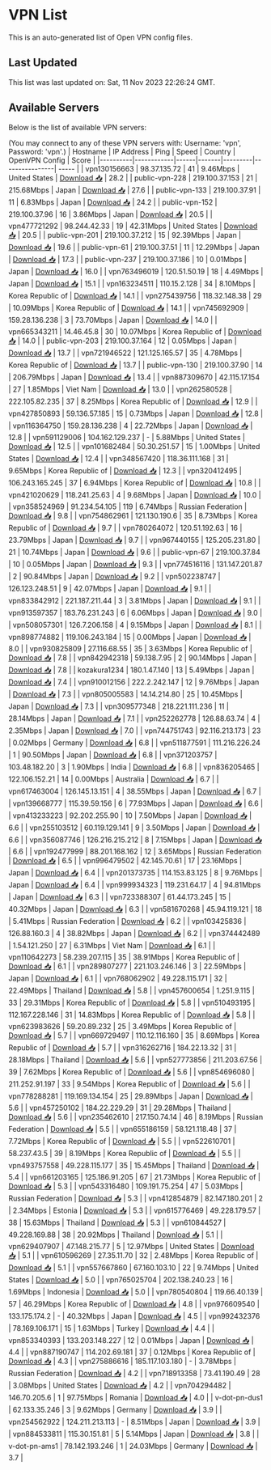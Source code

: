 # VPN List

This is an auto-generated list of Open VPN config files.

## Last Updated

This list was last updated on: Sat, 11 Nov 2023 22:26:24 GMT.

## Available Servers

Below is the list of available VPN servers:

(You may connect to any of these VPN servers with: Username: 'vpn', Password: 'vpn'.)
| Hostname | IP Address | Ping | Speed | Country | OpenVPN Config | Score |
|----------|------------|------|-------|---------|----------------| ----- |
| vpn130156663 | 98.37.135.72 | 41 | 9.46Mbps | United States | [Download 📥](./configs/server_0_US.ovpn) | 28.2 |
| public-vpn-228 | 219.100.37.153 | 21 | 215.68Mbps | Japan | [Download 📥](./configs/server_1_JP.ovpn) | 27.6 |
| public-vpn-133 | 219.100.37.91 | 11 | 6.83Mbps | Japan | [Download 📥](./configs/server_2_JP.ovpn) | 24.2 |
| public-vpn-152 | 219.100.37.96 | 16 | 3.86Mbps | Japan | [Download 📥](./configs/server_3_JP.ovpn) | 20.5 |
| vpn477721292 | 98.244.42.33 | 19 | 42.31Mbps | United States | [Download 📥](./configs/server_4_US.ovpn) | 20.5 |
| public-vpn-201 | 219.100.37.212 | 15 | 92.39Mbps | Japan | [Download 📥](./configs/server_5_JP.ovpn) | 19.6 |
| public-vpn-61 | 219.100.37.51 | 11 | 12.29Mbps | Japan | [Download 📥](./configs/server_6_JP.ovpn) | 17.3 |
| public-vpn-237 | 219.100.37.186 | 10 | 0.01Mbps | Japan | [Download 📥](./configs/server_7_JP.ovpn) | 16.0 |
| vpn763496019 | 120.51.50.19 | 18 | 4.49Mbps | Japan | [Download 📥](./configs/server_8_JP.ovpn) | 15.1 |
| vpn163234511 | 110.15.2.128 | 34 | 8.10Mbps | Korea Republic of | [Download 📥](./configs/server_9_KR.ovpn) | 14.1 |
| vpn275439756 | 118.32.148.38 | 29 | 10.09Mbps | Korea Republic of | [Download 📥](./configs/server_10_KR.ovpn) | 14.1 |
| vpn745692909 | 159.28.136.238 | 3 | 73.70Mbps | Japan | [Download 📥](./configs/server_11_JP.ovpn) | 14.0 |
| vpn665343211 | 14.46.45.8 | 30 | 10.07Mbps | Korea Republic of | [Download 📥](./configs/server_12_KR.ovpn) | 14.0 |
| public-vpn-203 | 219.100.37.164 | 12 | 0.05Mbps | Japan | [Download 📥](./configs/server_13_JP.ovpn) | 13.7 |
| vpn721946522 | 121.125.165.57 | 35 | 4.78Mbps | Korea Republic of | [Download 📥](./configs/server_14_KR.ovpn) | 13.7 |
| public-vpn-130 | 219.100.37.90 | 14 | 206.79Mbps | Japan | [Download 📥](./configs/server_15_JP.ovpn) | 13.4 |
| vpn887309670 | 42.115.17.154 | 27 | 1.85Mbps | Viet Nam | [Download 📥](./configs/server_16_VN.ovpn) | 13.0 |
| vpn262580528 | 222.105.82.235 | 37 | 8.25Mbps | Korea Republic of | [Download 📥](./configs/server_17_KR.ovpn) | 12.9 |
| vpn427850893 | 59.136.57.185 | 15 | 0.73Mbps | Japan | [Download 📥](./configs/server_18_JP.ovpn) | 12.8 |
| vpn116364750 | 159.28.136.238 | 4 | 22.72Mbps | Japan | [Download 📥](./configs/server_19_JP.ovpn) | 12.8 |
| vpn591129006 | 104.162.129.237 | - | 5.88Mbps | United States | [Download 📥](./configs/server_20_US.ovpn) | 12.5 |
| vpn101682484 | 50.30.251.57 | 15 | 1.00Mbps | United States | [Download 📥](./configs/server_21_US.ovpn) | 12.4 |
| vpn348567420 | 118.36.111.168 | 31 | 9.65Mbps | Korea Republic of | [Download 📥](./configs/server_22_KR.ovpn) | 12.3 |
| vpn320412495 | 106.243.165.245 | 37 | 6.94Mbps | Korea Republic of | [Download 📥](./configs/server_23_KR.ovpn) | 10.8 |
| vpn421020629 | 118.241.25.63 | 4 | 9.68Mbps | Japan | [Download 📥](./configs/server_24_JP.ovpn) | 10.0 |
| vpn358524969 | 91.234.54.105 | 119 | 6.74Mbps | Russian Federation | [Download 📥](./configs/server_25_RU.ovpn) | 9.8 |
| vpn754862961 | 121.130.190.6 | 35 | 8.73Mbps | Korea Republic of | [Download 📥](./configs/server_26_KR.ovpn) | 9.7 |
| vpn780264072 | 120.51.192.63 | 16 | 23.79Mbps | Japan | [Download 📥](./configs/server_27_JP.ovpn) | 9.7 |
| vpn967440155 | 125.205.231.80 | 21 | 10.74Mbps | Japan | [Download 📥](./configs/server_28_JP.ovpn) | 9.6 |
| public-vpn-67 | 219.100.37.84 | 10 | 0.05Mbps | Japan | [Download 📥](./configs/server_29_JP.ovpn) | 9.3 |
| vpn774516116 | 131.147.201.87 | 2 | 90.84Mbps | Japan | [Download 📥](./configs/server_30_JP.ovpn) | 9.2 |
| vpn502238747 | 126.123.248.51 | 9 | 42.07Mbps | Japan | [Download 📥](./configs/server_31_JP.ovpn) | 9.1 |
| vpn833842912 | 221.187.211.44 | 3 | 3.81Mbps | Japan | [Download 📥](./configs/server_32_JP.ovpn) | 9.1 |
| vpn913597357 | 183.76.231.243 | 6 | 6.06Mbps | Japan | [Download 📥](./configs/server_33_JP.ovpn) | 9.0 |
| vpn508057301 | 126.7.206.158 | 4 | 9.15Mbps | Japan | [Download 📥](./configs/server_34_JP.ovpn) | 8.1 |
| vpn898774882 | 119.106.243.184 | 15 | 0.00Mbps | Japan | [Download 📥](./configs/server_35_JP.ovpn) | 8.0 |
| vpn930825809 | 27.116.68.55 | 35 | 3.63Mbps | Korea Republic of | [Download 📥](./configs/server_36_KR.ovpn) | 7.8 |
| vpn842942318 | 59.138.7.95 | 2 | 90.14Mbps | Japan | [Download 📥](./configs/server_37_JP.ovpn) | 7.8 |
| kozakura1234 | 180.1.47.140 | 13 | 5.49Mbps | Japan | [Download 📥](./configs/server_38_JP.ovpn) | 7.4 |
| vpn910012156 | 222.2.242.147 | 12 | 9.76Mbps | Japan | [Download 📥](./configs/server_39_JP.ovpn) | 7.3 |
| vpn805005583 | 14.14.214.80 | 25 | 10.45Mbps | Japan | [Download 📥](./configs/server_40_JP.ovpn) | 7.3 |
| vpn309577348 | 218.221.111.236 | 11 | 28.14Mbps | Japan | [Download 📥](./configs/server_41_JP.ovpn) | 7.1 |
| vpn252262778 | 126.88.63.74 | 4 | 2.35Mbps | Japan | [Download 📥](./configs/server_42_JP.ovpn) | 7.0 |
| vpn744751743 | 92.116.213.173 | 23 | 0.02Mbps | Germany | [Download 📥](./configs/server_43_DE.ovpn) | 6.8 |
| vpn511877591 | 111.216.226.24 | 1 | 90.50Mbps | Japan | [Download 📥](./configs/server_44_JP.ovpn) | 6.8 |
| vpn371203757 | 103.48.182.20 | 3 | 1.90Mbps | India | [Download 📥](./configs/server_45_IN.ovpn) | 6.8 |
| vpn836205465 | 122.106.152.21 | 14 | 0.00Mbps | Australia | [Download 📥](./configs/server_46_AU.ovpn) | 6.7 |
| vpn617463004 | 126.145.13.151 | 4 | 38.55Mbps | Japan | [Download 📥](./configs/server_47_JP.ovpn) | 6.7 |
| vpn139668777 | 115.39.59.156 | 6 | 77.93Mbps | Japan | [Download 📥](./configs/server_48_JP.ovpn) | 6.6 |
| vpn413233223 | 92.202.255.90 | 10 | 7.50Mbps | Japan | [Download 📥](./configs/server_49_JP.ovpn) | 6.6 |
| vpn255103512 | 60.119.129.141 | 9 | 3.50Mbps | Japan | [Download 📥](./configs/server_50_JP.ovpn) | 6.6 |
| vpn356087746 | 126.216.215.212 | 8 | 7.15Mbps | Japan | [Download 📥](./configs/server_51_JP.ovpn) | 6.6 |
| vpn192477999 | 88.201.168.162 | 12 | 3.65Mbps | Russian Federation | [Download 📥](./configs/server_52_RU.ovpn) | 6.5 |
| vpn996479502 | 42.145.70.61 | 17 | 23.16Mbps | Japan | [Download 📥](./configs/server_53_JP.ovpn) | 6.4 |
| vpn201373735 | 114.153.83.125 | 8 | 9.76Mbps | Japan | [Download 📥](./configs/server_54_JP.ovpn) | 6.4 |
| vpn999934323 | 119.231.64.17 | 4 | 94.81Mbps | Japan | [Download 📥](./configs/server_55_JP.ovpn) | 6.3 |
| vpn723388307 | 61.44.173.245 | 15 | 40.32Mbps | Japan | [Download 📥](./configs/server_56_JP.ovpn) | 6.3 |
| vpn581670268 | 45.94.119.121 | 18 | 5.41Mbps | Russian Federation | [Download 📥](./configs/server_57_RU.ovpn) | 6.2 |
| vpn103425836 | 126.88.160.3 | 4 | 38.82Mbps | Japan | [Download 📥](./configs/server_58_JP.ovpn) | 6.2 |
| vpn374442489 | 1.54.121.250 | 27 | 6.31Mbps | Viet Nam | [Download 📥](./configs/server_59_VN.ovpn) | 6.1 |
| vpn110642273 | 58.239.207.115 | 35 | 38.91Mbps | Korea Republic of | [Download 📥](./configs/server_60_KR.ovpn) | 6.1 |
| vpn289807277 | 221.103.246.146 | 3 | 22.59Mbps | Japan | [Download 📥](./configs/server_61_JP.ovpn) | 6.1 |
| vpn768062902 | 49.228.115.171 | 32 | 22.49Mbps | Thailand | [Download 📥](./configs/server_62_TH.ovpn) | 5.8 |
| vpn457600654 | 1.251.9.115 | 33 | 29.31Mbps | Korea Republic of | [Download 📥](./configs/server_63_KR.ovpn) | 5.8 |
| vpn510493195 | 112.167.228.146 | 31 | 14.83Mbps | Korea Republic of | [Download 📥](./configs/server_64_KR.ovpn) | 5.8 |
| vpn623983626 | 59.20.89.232 | 25 | 3.49Mbps | Korea Republic of | [Download 📥](./configs/server_65_KR.ovpn) | 5.7 |
| vpn669729497 | 110.12.116.160 | 35 | 8.69Mbps | Korea Republic of | [Download 📥](./configs/server_66_KR.ovpn) | 5.7 |
| vpn316262716 | 184.22.13.32 | 31 | 28.18Mbps | Thailand | [Download 📥](./configs/server_67_TH.ovpn) | 5.6 |
| vpn527773856 | 211.203.67.56 | 39 | 7.62Mbps | Korea Republic of | [Download 📥](./configs/server_68_KR.ovpn) | 5.6 |
| vpn854696080 | 211.252.91.197 | 33 | 9.54Mbps | Korea Republic of | [Download 📥](./configs/server_69_KR.ovpn) | 5.6 |
| vpn778288281 | 119.169.134.154 | 25 | 29.89Mbps | Japan | [Download 📥](./configs/server_70_JP.ovpn) | 5.6 |
| vpn457250102 | 184.22.229.29 | 31 | 29.28Mbps | Thailand | [Download 📥](./configs/server_71_TH.ovpn) | 5.6 |
| vpn235462610 | 217.150.74.14 | 46 | 8.19Mbps | Russian Federation | [Download 📥](./configs/server_72_RU.ovpn) | 5.5 |
| vpn655186159 | 58.121.118.48 | 37 | 7.72Mbps | Korea Republic of | [Download 📥](./configs/server_73_KR.ovpn) | 5.5 |
| vpn522610701 | 58.237.43.5 | 39 | 8.19Mbps | Korea Republic of | [Download 📥](./configs/server_74_KR.ovpn) | 5.5 |
| vpn493757558 | 49.228.115.177 | 35 | 15.45Mbps | Thailand | [Download 📥](./configs/server_75_TH.ovpn) | 5.4 |
| vpn661203165 | 125.186.91.205 | 67 | 21.73Mbps | Korea Republic of | [Download 📥](./configs/server_76_KR.ovpn) | 5.3 |
| vpn543316480 | 109.191.75.254 | 47 | 5.03Mbps | Russian Federation | [Download 📥](./configs/server_77_RU.ovpn) | 5.3 |
| vpn412854879 | 82.147.180.201 | 2 | 2.34Mbps | Estonia | [Download 📥](./configs/server_78_EE.ovpn) | 5.3 |
| vpn615776469 | 49.228.179.57 | 38 | 15.63Mbps | Thailand | [Download 📥](./configs/server_79_TH.ovpn) | 5.3 |
| vpn610844527 | 49.228.169.88 | 38 | 20.92Mbps | Thailand | [Download 📥](./configs/server_80_TH.ovpn) | 5.1 |
| vpn629407907 | 47.148.215.77 | 5 | 12.97Mbps | United States | [Download 📥](./configs/server_81_US.ovpn) | 5.1 |
| vpn610596269 | 27.35.11.70 | 32 | 2.48Mbps | Korea Republic of | [Download 📥](./configs/server_82_KR.ovpn) | 5.1 |
| vpn557667860 | 67.160.103.10 | 22 | 9.74Mbps | United States | [Download 📥](./configs/server_83_US.ovpn) | 5.0 |
| vpn765025704 | 202.138.240.23 | 16 | 1.69Mbps | Indonesia | [Download 📥](./configs/server_84_ID.ovpn) | 5.0 |
| vpn780540804 | 119.66.40.139 | 57 | 46.29Mbps | Korea Republic of | [Download 📥](./configs/server_85_KR.ovpn) | 4.8 |
| vpn976609540 | 133.175.174.2 | - | 40.32Mbps | Japan | [Download 📥](./configs/server_86_JP.ovpn) | 4.5 |
| vpn992432376 | 78.169.106.171 | 15 | 1.63Mbps | Turkey | [Download 📥](./configs/server_87_TR.ovpn) | 4.4 |
| vpn853340393 | 133.203.148.227 | 12 | 0.01Mbps | Japan | [Download 📥](./configs/server_88_JP.ovpn) | 4.4 |
| vpn887190747 | 114.202.69.181 | 37 | 0.12Mbps | Korea Republic of | [Download 📥](./configs/server_89_KR.ovpn) | 4.3 |
| vpn275886616 | 185.117.103.180 | - | 3.78Mbps | Russian Federation | [Download 📥](./configs/server_90_RU.ovpn) | 4.2 |
| vpn718913358 | 73.41.190.49 | 28 | 3.08Mbps | United States | [Download 📥](./configs/server_91_US.ovpn) | 4.2 |
| vpn704294482 | 146.70.205.6 | 1 | 97.75Mbps | Romania | [Download 📥](./configs/server_92_RO.ovpn) | 4.0 |
| v-dot-pn-dus1 | 62.133.35.246 | 3 | 9.62Mbps | Germany | [Download 📥](./configs/server_93_DE.ovpn) | 3.9 |
| vpn254562922 | 124.211.213.113 | - | 8.51Mbps | Japan | [Download 📥](./configs/server_94_JP.ovpn) | 3.9 |
| vpn884533811 | 115.30.151.81 | 5 | 5.14Mbps | Japan | [Download 📥](./configs/server_95_JP.ovpn) | 3.8 |
| v-dot-pn-ams1 | 78.142.193.246 | 1 | 24.03Mbps | Germany | [Download 📥](./configs/server_96_DE.ovpn) | 3.7 |
